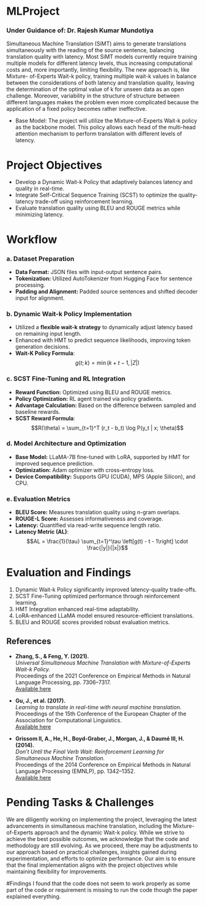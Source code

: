 # MLProject 
### Under Guidance of: Dr. Rajesh Kumar Mundotiya
Simultaneous Machine Translation (SiMT) aims to generate translations simultaneously with the reading of the source sentence, balancing translation quality with latency. Most SiMT models currently require training multiple models for different latency levels, thus increasing computational costs and, more importantly, limiting flexibility. The new approach is, like Mixture- of-Experts Wait-k policy, training multiple wait-k values in balance between the considerations of both latency and translation quality, leaving the determination of the optimal value of k for unseen data as an open challenge. Moreover, variability in the structure of structure between different languages makes the problem even more complicated because the application of a fixed policy becomes rather ineffective.

* Base Model: The project will utilize the Mixture-of-Experts Wait-k policy as the backbone model. This policy allows each head of the multi-head attention mechanism to perform translation with different levels of latency.

# Project Objectives  
* Develop a Dynamic Wait-k Policy that adaptively balances latency and quality in real-time.
* Integrate Self-Critical Sequence Training (SCST) to optimize the quality-latency trade-off using reinforcement learning.
* Evaluate translation quality using BLEU and ROUGE metrics while minimizing latency.

# Workflow

### a. Dataset Preparation  
- **Data Format:** JSON files with input-output sentence pairs.  
- **Tokenization:** Utilized AutoTokenizer from Hugging Face for sentence processing.  
- **Padding and Alignment:** Padded source sentences and shifted decoder input for alignment.

### b. Dynamic Wait-k Policy Implementation  
- Utilized a **flexible wait-k strategy** to dynamically adjust latency based on remaining input length.  
- Enhanced with HMT to predict sequence likelihoods, improving token generation decisions.  
- **Wait-K Policy Formula**:    $$g(t; k) = \min(k + t - 1, |Z|)$$

### c. SCST Fine-Tuning and RL Integration  
- **Reward Function:** Optimized using BLEU and ROUGE metrics.  
- **Policy Optimization:** RL agent trained via policy gradients.  
- **Advantage Calculation:** Based on the difference between sampled and baseline rewards.
- **SCST Reward Formula**:   $$R(\theta) = \sum_{t=1}^T (r_t - b_t) \log P(y_t | x; \theta)$$
  
### d. Model Architecture and Optimization  
- **Base Model:** LLaMA-7B fine-tuned with LoRA, supported by HMT for improved sequence prediction.  
- **Optimization:** Adam optimizer with cross-entropy loss.  
- **Device Compatibility:** Supports GPU (CUDA), MPS (Apple Silicon), and CPU.

### e. Evaluation Metrics  
- **BLEU Score:** Measures translation quality using n-gram overlaps.  
- **ROUGE-L Score:** Assesses informativeness and coverage.  
- **Latency:** Quantified via read-write sequence length ratio.
- **Latency Metric (AL)**:    $$AL = \frac{1}{\tau} \sum_{t=1}^\tau \left[g(t) - t - 1\right] \cdot \frac{|y|}{|x|}$$ 

# Evaluation and Findings
1. Dynamic Wait-k Policy significantly improved latency-quality trade-offs.  
2. SCST Fine-Tuning optimized performance through reinforcement learning.  
3. HMT Integration enhanced real-time adaptability.  
4. LoRA-enhanced LLaMA model ensured resource-efficient translations.  
5. BLEU and ROUGE scores provided robust evaluation metrics.

## References

- **Zhang, S., & Feng, Y. (2021).**  
  *Universal Simultaneous Machine Translation with Mixture-of-Experts Wait-k Policy.*  
  Proceedings of the 2021 Conference on Empirical Methods in Natural Language Processing, pp. 7306–7317.  
  [Available here](https://aclanthology.org/2021.emnlp-main.581/)

- **Gu, J., et al. (2017).**  
  *Learning to translate in real-time with neural machine translation.*  
  Proceedings of the 15th Conference of the European Chapter of the Association for Computational Linguistics.  
  [Available here](https://aclanthology.org/E17-1099)

- **Grissom II, A., He, H., Boyd-Graber, J., Morgan, J., & Daumé III, H. (2014).**  
  *Don’t Until the Final Verb Wait: Reinforcement Learning for Simultaneous Machine Translation.*  
  Proceedings of the 2014 Conference on Empirical Methods in Natural Language Processing (EMNLP), pp. 1342–1352.  
  [Available here](https://aclanthology.org/D14-1140/)

# Pending Tasks & Challenges
We are diligently working on implementing the project, leveraging the latest advancements in simultaneous machine translation, including the Mixture-of-Experts approach and the dynamic Wait-k policy. While we strive to achieve the best possible outcomes, we acknowledge that the code and methodology are still evolving. As we proceed, there may be adjustments to our approach based on practical challenges, insights gained during experimentation, and efforts to optimize performance. Our aim is to ensure that the final implementation aligns with the project objectives while maintaining flexibility for improvements.

#Findings
I found that the code does not seem to work properly as some part of the code or requirement is missing to run the code though the paper explained everything. 
